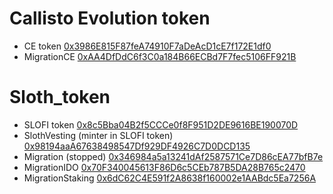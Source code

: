 # Callisto Evolution token
- CE token [0x3986E815F87feA74910F7aDeAcD1cE7f172E1df0](https://explorer.callisto.network/address/0x3986E815F87feA74910F7aDeAcD1cE7f172E1df0/contracts)
- MigrationCE [0xAA4DfDdC6f3C0a184B66ECBd7F7fec5106FF921B](https://explorer.callisto.network/address/0xAA4DfDdC6f3C0a184B66ECBd7F7fec5106FF921B/contracts)


# Sloth_token
- SLOFI token [0x8c5Bba04B2f5CCCe0f8F951D2DE9616BE190070D](https://explorer.callisto.network/address/0x8c5Bba04B2f5CCCe0f8F951D2DE9616BE190070D/contracts)
- SlothVesting (minter in SLOFI token) [0x98194aaA67638498547Df929DF4926C7D0DCD135](https://explorer.callisto.network/address/0x98194aaA67638498547Df929DF4926C7D0DCD135/contracts)
- Migration (stopped) [0x346984a5a13241dAf2587571Ce7D86cEA77bfB7e](https://explorer.callisto.network/address/0x346984a5a13241dAf2587571Ce7D86cEA77bfB7e/contracts)
- MigrationIDO [0x70F340045613F86D6c5CEb787B5DA28B765c2470](https://explorer.callisto.network/address/0x70F340045613F86D6c5CEb787B5DA28B765c2470/contracts)
- MigrationStaking [0x6dC62C4E591f2A8638f160002e1AABdc5Ea7256A](https://explorer.callisto.network/address/0x6dC62C4E591f2A8638f160002e1AABdc5Ea7256A/contracts)